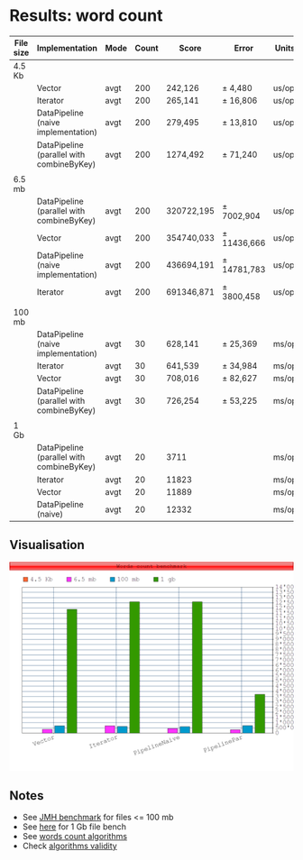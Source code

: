 # Results: word count

 |File size | Implementation | Mode | Count | Score | Error | Units |
|-----------|-----------|------|-------|-------|-------|------ |
|4.5 Kb
| | Vector |           avgt |  200  |    242,126 | ± 4,480 | us/op|
|  | Iterator    |    avgt  | 200   |  265,141  | ±    16,806  | us/op |
| | DataPipeline (naive implementation)   |avgt  |200     |279,495 |±    13,810  | us/op |
| | DataPipeline (parallel with combineByKey)| avgt | 200  |  1274,492 |±    71,240  |us/op|
| |
| 6.5 mb|
| | DataPipeline (parallel with combineByKey)| avgt  |200  |320722,195 |±  7002,904  |us/op|
| | Vector       |   avgt  |200  |354740,033 |± 11436,666  |us/op|
| | DataPipeline (naive implementation)   |   avgt | 200 | 436694,191 |± 14781,783 | us/op|
| | Iterator    | avgt | 200  |691346,871| ±  3800,458|  us/op|
| |
| 100 mb |
| | DataPipeline (naive implementation)  | avgt   |30     |628,141| ±   25,369 | ms/op|
| | Iterator   |   avgt  | 30   |  641,539| ±   34,984  |ms/op
| | Vector       |    avgt |  30  |   708,016 | ±   82,627  | ms/op
| | DataPipeline (parallel with combineByKey)|  avgt  | 30   |  726,254 |±   53,225 | ms/op|
| |
| 1 Gb |
| | DataPipeline (parallel with combineByKey) | avgt | 20 | 3711 | | ms/op |
| | Iterator | avgt | 20 | 11823 | | ms/op
| | Vector | avgt | 20 | 11889 | | ms/op
| | DataPipeline (naive) | avgt | 20 | 12332 | | ms/op |
## Visualisation
![img](bench-result.png)

## Notes
- See [JMH benchmark](src/main/scala/trembita/KernelWordsCountBench.scala) for files <= 100 mb
- See [here](src/main/scala/trembita/OhMyGoodnessBench.scala) for 1 Gb file bench
- See [words count algorithms](src/main/scala/trembita/WordsCountFiles.scala)
- Check [algorithms validity](src/main/scala/trembita/Test.scala)
